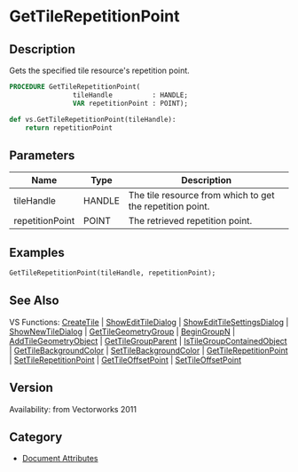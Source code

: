 # GetTileRepetitionPoint

## Description
Gets the specified tile resource's repetition point.

```pascal
PROCEDURE GetTileRepetitionPoint(
				tileHandle          : HANDLE;
				VAR repetitionPoint : POINT);
```

```python
def vs.GetTileRepetitionPoint(tileHandle):
    return repetitionPoint
```

## Parameters
|Name|Type|Description|
|---|---|---|
|tileHandle|HANDLE|The tile resource from which to get the repetition point.|
|repetitionPoint|POINT|The retrieved repetition point.|

## Examples
```pascal
GetTileRepetitionPoint(tileHandle, repetitionPoint);
```

## See Also
VS Functions:
[CreateTile](CreateTile.md) 
| [ShowEditTileDialog](ShowEditTileDialog.md) 
| [ShowEditTileSettingsDialog](ShowEditTileSettingsDialog.md) 
| [ShowNewTileDialog](ShowNewTileDialog.md) 
| [GetTileGeometryGroup](GetTileGeometryGroup.md) 
| [BeginGroupN](BeginGroupN.md) 
| [AddTileGeometryObject](AddTileGeometryObject.md) 
| [GetTileGroupParent](GetTileGroupParent.md) 
| [IsTileGroupContainedObject](IsTileGroupContainedObject.md) 
| [GetTileBackgroundColor](GetTileBackgroundColor.md) 
| [SetTileBackgroundColor](SetTileBackgroundColor.md) 
| [GetTileRepetitionPoint](GetTileRepetitionPoint.md) 
| [SetTileRepetitionPoint](SetTileRepetitionPoint.md) 
| [GetTileOffsetPoint](GetTileOffsetPoint.md) 
| [SetTileOffsetPoint](SetTileOffsetPoint.md)

## Version
Availability: from Vectorworks 2011

## Category
* [Document Attributes](../Categories/Document%20Attributes.md)
